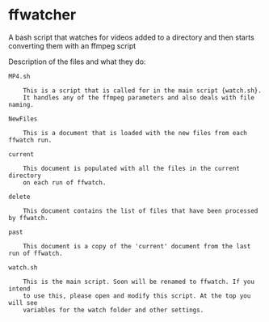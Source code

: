 # ffwatcher
A bash script that watches for videos added to a directory and then starts converting them with an ffmpeg script

Description of the files and what they do:

	MP4.sh

		This is a script that is called for in the main script {watch.sh}.
		It handles any of the ffmpeg parameters and also deals with file naming.

	NewFiles

		This is a document that is loaded with the new files from each ffwatch run.

	current

		This document is populated with all the files in the current directory
		on each run of ffwatch.

	delete

		This document contains the list of files that have been processed by ffwatch.
	
	past

		This document is a copy of the 'current' document from the last run of ffwatch.

	watch.sh

		This is the main script. Soon will be renamed to ffwatch. If you intend
		to use this, please open and modify this script. At the top you will see
		variables for the watch folder and other settings.
